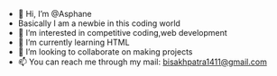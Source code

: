 - 👋 Hi, I’m @Asphane
- Basically I am a newbie in this coding world
- 👀 I’m interested in competitive coding,web development
- 🌱 I’m currently learning HTML
- 💞️ I’m looking to collaborate on making projects
- 📫 You can reach me through my mail: bisakhpatra1411@gmail.com

<!---
Asphane/Asphane is a ✨ special ✨ repository because its `README.md` (this file) appears on your GitHub profile.
You can click the Preview link to take a look at your changes.
--->
